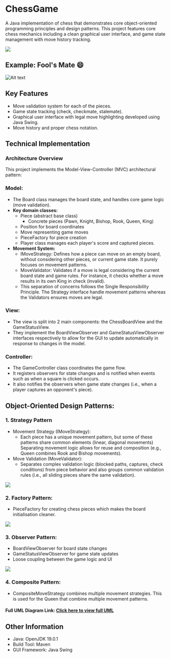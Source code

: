 # ChessGame
A Java implementation of chess that demonstrates core object-oriented programming principles and design patterns. 
This project features core chess mechanics including a clean graphical user interface, and game state management with 
move history tracking.

![](../../Chess-Programming/chess_screenshots/screenshot1.png)

## Example: Fool's Mate 😄
![Alt text](../../Chess-Programming/foolsmate.gif)


## Key Features
- Move validation system for each of the pieces.
- Game state tracking (check, checkmate, stalemate).
- Graphical user interface with legal move highlighting developed using Java Swing.
- Move history and proper chess notation.

## Technical Implementation

### Architecture Overview
This project implements the Model-View-Controller (MVC) architectural pattern:
### Model:
- The Board class manages the board state, and handles core game logic (move validation).
- **Key domain classes:**
  - Piece (abstract base class)
    - Concrete pieces (Pawn, Knight, Bishop, Rook, Queen, King)
  - Position for board coordinates
  - Move representing game moves
  - PieceFactory for piece creation
  - Player class manages each player's score and captured pieces.
- **Movement System:**
  - IMoveStrategy: Defines how a piece can move on an empty board, without considering other pieces, or current game state. 
                   It purely focuses on movement patterns.
  - MoveValidator: Validates if a move is legal considering the current board state and game rules. For instance, it
                   checks whether a move results in its own King in check (invalid).
  - This separation of concerns follows the Single Responsibility Principle. The Strategy interface handle 
    movement patterns whereas the Validators ensures moves are legal.

### View:
- The view is split into 2 main components: the ChessBoardView and the GameStatusView.
- They implement the BoardViewObserver and GameStatusViewObserver interfaces respectively to allow for the GUI to update
  automatically in response to changes in the model.

### Controller:
- The GameController class coordinates the game flow.
- It registers observers for state changes and is notified when events such as when a square is clicked occurs.
- It also notifies the observers when game state changes (i.e., when a player captures an opponent's piece).

## Object-Oriented Design Patterns:

### 1. Strategy Pattern
- Movement Strategy (IMoveStrategy):
  - Each piece has a unique movement pattern, but some of these patterns share common elements 
  (linear, diagonal movements) Separating movement logic allows for reuse and composition 
  (e.g., Queen combines Rook and Bishop movements).
- Move Validation (MoveValidator):
  - Separates complex validation logic (blocked paths, captures, check conditions) from piece behavior and also groups
  common validation rules (i.e., all sliding pieces share the same validation).

![](../../Chess-Programming/chess_screenshots/strategy.png)

### 2. Factory Pattern:
- PieceFactory for creating chess pieces which makes the board initialisation cleaner.

![](../../Chess-Programming/chess_screenshots/factory.png)

### 3. Observer Pattern:
- BoardViewObserver for board state changes
- GameStatusViewObserver for game state updates
- Loose coupling between the game logic and UI

![](../../Chess-Programming/chess_screenshots/observer.png)

### 4. Composite Pattern:
- CompositeMoveStrategy combines multiple movement strategies. This is used for the Queen that combine 
  multiple movement patterns.


#### Full UML Diagram Link: [Click here to view full UML](https://viewer.diagrams.net/?tags=%7B%7D&lightbox=1&highlight=0000ff&edit=_blank&layers=1&nav=1&title=Chess_Game_UML_Diagram.drawio#R%3Cmxfile%3E%3Cdiagram%20name%3D%22Page-1%22%20id%3D%22TetQjo557UKkMTPRmtvp%22%3E7Z1rc9rI0sc%2FDVU%2BL%2BLS%2FfISY5L4iW9rnM3ueZOSQTF6AsgrRBLvpz8zkkZIzAjJgZmWXZ1KJUYIMOqfZrr%2F3dMzMEfLXx%2BS4Gl%2BFc%2FCxcDQZr8G5vnAMHxHd8l%2F9MhzfsS1tPzAYxLN8kOVA5Po3zA%2FqLOjm2gWrotj%2BaE0jhdp9FQ%2FOI1Xq3Ca1o4FSRL%2FrJ%2F2LV7Mageegsew9mvQA5NpsAi5075Es3ReHNUdf%2FvExzB6nBcf7RnFF34Ipt8fk3izKj5vFa%2FC%2FJllwN6m%2BMj1PJjFPyuHzPHAHCVxnOY%2FLX%2BNwgW9rPUr9r7h2fJXTsJV2uUFy3%2FtszP9v763evf%2B8%2FXN1T%2BPd%2FN3Rv4uP4LFprgUA8NZkPc7Y%2F8PH9ZpEpBrbjiPxXH2%2F8AwiQHNs9sonBbfep0%2Bs2u6%2FhktFwG5HObZt3iVTopnTPI4WESPK%2FLzlPzqYUIO%2FAiTNCLmGBZPpPETOTqdR4vZZfAcb%2BgXXKfkWrNHZ%2FM4if4lbxssyFM6OUCeTtKCLEurnTGhrySH6dEkXJNzbtlV08tDl8E6Lc6ZxotF8LSOHrJfmJ6yDJLHaHUWp2m8ZG9EjR7OikelcbMHaRJ%2FL0HSs4uVXWXyLcNfjebTSyjIfRbGyzBNnskpxQtcxzi18xcVN5nhugWFP7fMmrqXH5tXcDU0q7hXivvksXz78hPvyH0VrB7JVy4%2F0jC12gfq7K6ufJ7uaILPc%2BofFyyImVdBGp7Ri7auYkp%2BqHzb7aEM3heAbApANgcjYzDU%2BH8vyPPEUEPy7yRNotUjBy%2BxU1oBdRF%2BSxsxXT8FU%2FIel9k559b2yF1xReihmLz22yJDZB7NZuEqQygN0iCnjHLzFEerNLtk9hn5Sy7sSCM2t8kvNCKP9e1j8peenqSjeEVvzyhjKCQI%2FwwpxrU7TutEX%2FPwwCNZ8CDAQYyf00xfjYOXGt16idGj9Zd5lIal5R%2FIBBMGqzdn%2Bj0D0zxdLoofZTHhOMBM2C9hIj%2BLEUEvJdJwTBp8A5gGZw8NRgHB1c2f469%2FDi8vzof3N3clDUtiqT%2BJ3WdBGifIxVG50BkEYGC4AjB2TLyIMue1uBy60LFrsf%2BSWJK%2BHTP4PeXh%2FJ3OQWHyUJgCABbBQ7i4jddRGsX0%2FZP83B0w2mwvzaqW1c2qniSjegKjntHwMkzPgnU0vSI32frkKV7ndzi7kP8p7%2FnLaJ2ywIeevA12tIF7FrBQyD1%2Fc%2BNB1WE0pAFiQ88HfjMhw4eHJPwRBZSIky0SLEBAAI4BgAs97jPFqULAbfCTjwIa1IvqmC9LvSDf%2FcXqRX7oKvhVO%2FGlmsZPGiBNCIr0nJ9J8FSf%2FjpRsV%2FFsM3iDiyAMDXbFxDhCuYMaUTonV0Bfv7%2FFi0Wo3hBHETzPNP%2BXqlLkH8z9k2i1TxMosNcBV0Tg8DEK1GcKDK7LKuLlM8j%2BQpveGY4QEtqAcIU%2BY4CIOTNDCIJsZtvgAb%2FDYM7IvVQqcF5%2BfAsWs%2BJWdAZgHEGDLcjE%2FKcAZF8iM7Awc6A1W9nwOGMHM4eQ3afk0s1jx%2FjVbAYb4%2FuKGjbcy7jzIjUhv8fpulzcSMHmzSu30HhajakuestLdmN%2Fz5aMPmtjphRmoD%2Bcr9jAPIN400yDfed6IotlYQLMvv9qH%2FsnnTibZyp6exWNz3v1Pd0i%2F01azf%2BO9s%2F3T5neWUWgX0AuS5kFi7e0zh68lAXqYHoDMr0DfYPCPDO4B4pEZ3B4xsc3hnklcFPq%2Bxz0RmEcQZ1xwR2Bg1eK0Rn8AjOoN9rZ5B9jzfsDPodnUGjQc0%2F2Bl0T33Ds13dyv7Vd5xB59RyfHKSa9u6ZuhqfUF2j6MvqMw12D8egPuCBgqDSg0O7gsavDD4xyYMMUmoyBX03bo80AdXEHVBGa6g0W9d0HjzuqDRVRc05OiC7yyndqtb7qlW%2BWPZtlrnD4VA1SsMei4EGigEKjU4vPMnEAJF5kTfT43vB58TNlEGlOL79VsGNN%2B8DGh0lQFNOTLgO8s%2BdW3fYH9tb8cVVOr6maj7qfYEeq77maj7KTU4uOvHiFM95JPf%2Fa%2Fqg7%2FpmxHTFA%2FPmc%2BWP3o%2BZCJgk1rrkF9c43zQ3XOi3eDOdZ4bDrOY%2FZosFv6K0r8qP1deRR5tX0Qf9MvKB3sAh1lZtIrXCZZ0uGS9SiqPLmjU9Y3GKOzwY%2B0k9ig7%2BSFh0%2FQFnbPJAB6k4eNzn8I9S3%2B74Z5umfWmJqbueKzPSXUicAx%2BInBtWcB1Xx2MEV%2F3%2BT%2B%2Fjxvnf0vvZnZpER8v9bX4%2FtSTIt87a3%2BUP0F%2F5CKCythUxAW1gUjsLNYvfwHSy9nqr1N5jMHltzATLDgUYSbPzeQVxlG8fKJMhX2dg96y5Kj72o7mqAmWKVuaoNEVC1mO39lI46zfU%2FVpFqzn2WdurfFyKcrsKkVZh4YbTVKUf2pW%2Flhe3SvRDee0KFaj%2FzrezhwkWZtiMyP6I8f1R16sQAsHAVn%2BiNWgSOaBC7nuqxoBzj%2BbuJxX363zEZN6IU9JmAc8xQn1Do5%2BJRgiv2b%2BtvkJ6P28Ru%2FnxaqqEGp5PftMmJntNyWb7Yz4sIipz0MPVSZE8qj4UP0482NX7Yb1WmrXbhrcYTXajcXXUp5HQWY89HVBfF3rdFdxcQWpVt9X6e1idaUM%2F8Z6eXWlyOzS%2FBuRrIv%2BDfo3h0AtyhqLoJbn37hvNXLv7Jl4UmJ03bPNU6fyZ2caMzTv1KqsKlMbofPa8SWZsIIEnRwYJ2eHDUERoaUJRF95Lo6o8yS6OAe7OA1jzT4JR2FKyRaVjqKLgy7OIVALJRyVCSybl6Pv4vg7Tm9AJfLwPVRZX2ec3Y46uzUV1%2FWkRN4GknLVlcjbXWMeuyEqPXx55I5ap7gq3hZtsYNV8RKLpFvuefCqeFuk1WJVvDSDg1fF20CL4IuEHbEG%2Bbq1pJ3vWoO2tB15dEvmX3IJqHt5pFxeh2mk64TB%2Bo%2B3pu8a0rlqsnc2kJjJkrWnmmbVbW9uYXiJ7ftRRn9wE4XDjClayp5PzFFFUGisq49%2Br67%2Bqr6PVilTRI2eAGDcmGkpbzRu1E0u92t4LFCrigmOYEMWlkM5PpUojEoJHVs0JF4xEJpdVujo8MIosSW5pbORIg8qHsr44oV6JNU0H%2BIgmZWvO6OPUNaElTVbkGSRbRuS8vaK5GXNabAaBU%2FpJgnZLX6yzEgpQMqxaeWtZatZREoSUi7fNk4xUrwueh2vJmSIIwZp3lwUUjh%2Fyw6Qr%2B%2FKaYbb1QHyZDlAjqjNADpAhzpA%2Ba3XrJ1DO0BAvQbatPNaUdDxhHQ2ELbG0nlVz%2FGFdHc39NFt59SrLfmpv6dkYd3hZVR0gN%2B4t9IyJJngDjBfkIsO8KtGStA3WTFSfCcF9H774%2F16RscxR573KxKl0fs92PttyDT0xfvlRV%2F0ft76VLUfSXDvx%2BUlafR%2BXjVS4N6PyyvKt8HPFbo%2BPXB9%2FM5zoCzXx%2BXFYXR9Dnd93JaiWWDXx301RbNH6ezjdi2icSVV0LrWqWl5nukamm9qBlsoUdlszvU1x3cd17J0zzLUbjji8vW16Ai%2Fca%2BlZYCCd4R5aRod4VeNFLwjDF1D7PveYKeOdABSQixr0T1TVFprUPPKK6gaVBe2oFgbvKj7E28%2B3o%2Bq25%2F3qshj9opZFCzj1ex%2BHq1qqNC1ioWfwXib5GNV9V2qXB0RHFsVN2L%2FTDd879SyXNMhvpeu2fWljYbnGWr9Me9181kbXl46WrH%2B9Pqge3%2F6I5LouR1R9EE7mrk%2BBCItdRk7ljymVbSOVtG1QyO4g8zi8fLtWe6L9khje8Or0l1Wv8vqa3xd5HXqvNdpWrLcTo%2FXX98pbL5Rj4Wy1hqFJpb%2Fi2HQ78O4Zwxolv4E3WBEQEoLg5gzg4rvURXfFrOz5hRtZpel%2BHoN%2B4ipbAKUDT6ldpM3%2FKkNTFuRZtsbCIcnpcOTYKW34uGpodmDclCH6clTSeEOlv%2Bpc4uUKqbUA59EGxpQKKM0Wt8G6Xy0CIOEYjqhDr5g9Mw6q8Xr8WqGDPeMYV3v6BLIgxi693G0nvyzIZfxZjrdEHdg1mXAxfQNEK5sZzI4XPkybpWB9LqDX1BtZdng2f6II14OQnglw%2BsI2lWqhVdUYq5yrK1kzymQJ9%2BSeNnAbxo3wYuDLxC%2FPnhYJuqQojgsq5QjCYbYovTj9%2BqUsByp1%2FyTARyYf5%2FP7Kjlfxl8zzbm5Gue0LeAZZNtkQfHpmhnRpVsblazGNnsI5sOdNDmi7JNajWGT8T2F6vRPJx%2BP4nWX%2Bg7f8pawdadWvRywWn1oaM0HzpLNg%2FWFS%2B3oBVJ7RuppgEdj%2FmiNNkL%2Bqhe%2FF4f1YuinKnnDVS9wZstcdLLSiU2amqmAEYGXhVG3bBk0Yh7Z8qoKfFbthkUOHciu8uqKfGh80cNNSVYUKJyqmyB1BIoNyJI5c2UfNoIrqAE%2Bewbn2wBPByf0JkhkbK%2BK6svM0W9QSDfsttVUhe%2FAtlXzL7f0YGQxz6fVcqgex9M0zjBvWpVxRTWTkcC3fN4KcbwNNa%2FRMmmDLomyrlgVHFwVNGwm0%2FzAoUGy8uKK3QNOqExTcIgDS9WxHTBIpM8smFpfbJbNFlbSVPMZauH9RPOZjJms%2F3gCnalawDXNKSRC53ueEriZZyGtMPXyRP5p4CV%2FMTV%2B%2B7iiviC4ut0HndNUxq%2BQH2hipXn77RTTSuP5Cu%2FNcsf%2FEaTjMNbyHdem1yc2GFtsiEGQM3a5GJpdG1sykub0MlW4WR7mr7b%2Fs8SlDWZbKVgTbln5UcSqOCle6VV1dT6xElGIUz6%2FNPYG2HPTt4iGKWpAbrGJxRUshiuZkhiH0gULJZWTSLsWhMqt85uRTXOiKJaFF1eIlWNIp8fUIniNF80skPjzRMdGYkPV5f1a4ElavogxJZ%2BPiCyvKyvevS8f37iJY6yLDl%2FFslUTKagUEkxmTqmFGSkFFotb3eMLaSlFHTolMJjmI7m4Xp9TU1Ka5VI5Fsp7f0QLMMJPbKVaSdpkpWp4zCleJgSLBZWPUzxaYTbRfAcJhwNKNZJEesMVttYbtHrCeYuFiUqkup0fnWCSreqYTUCDlBHH6D0hkTBHqFOhKLE8YlPJYDFpPsWemNA2gNcRWqeYlyBcxzTONkOm6xpODKokEGRjKeYQdFiCYw8D448WwwvVMNElpcXefZg%2FcFwSusLihq2vCN0t62YcALtweAl6hSoevSCXqQQzGajqte3ZykNdpoAgVSwGlE1pNA9qqL11XMbnRg1QwEqkvXUAsq6BoDtQOa4OzuQacbgN4orVW79UjpwrfWVDeZXVF1ZfiEo22qavWNb1%2B29cfWuO3%2FZsMbl9Xg2BTywwb%2ByppHNDQ%2FbmaObbJ8p4Afp8YKp4q1K9Mzh2FtNa%2BmnrqCEvmzaJoEVWJWeAIBak1xHw3i5PN%2BEoTxXA1ahT4LVd6QQkkKR6q6eQuwLJEX0bLG9SO1usL002dMQ6d1qg%2FGb1SRYhu%2FJhEg79g926%2FoxJgcfpAT7%2BAAMUtACPSP1jkyaSGo%2FSRVq8OpRhZbhGarnUZAJFYhrT3EVqfHqcYUX5LPOVqM4TmbRKkjDk2n5YxmbIK7wuIq0eeW4mqLFAYoz9dRbPY%2FWabCatnmtGFZDkCrYiQeA1B6sZqDeKpLaX1JFe%2BYAkMoLPirTYjvNZMoMWUNCTGXuiw0krakvU2zmzqmv7KXDJAmeKycUhG%2Ff%2BTbO7tKyJWApIG5x8qo4dHiFV0yoW4Dy32KLU%2Fl1DiEMtmeRfqppVp0y3X8FWXWvI32FPAKWemVd3cDy6m49rd5i2Za%2BUxKHE6OzQRvmDVUGtYENqjm1WYHcwJ4j5X4lD8mAl3kaD4uYZt7pIeLhL4p3OOYNzRaHtdrfB5lPHH%2Bn95VXVOs1TSfcC8yiO1DTC1x3%2FwtkTT8OCM6%2ForQ6PJGH5ehEft5iTB%2FUKP6r%2BqB%2FXpFu%2Bh05znfUhRvG3Fdo99PaXKa%2FSrvrDrBD4kEYHsAWh04R3Aj9znDcnRaIxFXWTq3Kn53WpjkNxfvsWO4oozevUNNODCSYJ9d7scAF96qq%2Bd7ZjlufvkU9Q2zWbL4qXri6tBX3Fq8IA6y4v98kK8xRSNfTmka95rI%2BIY7ytDSLV31Vt9X6GK3zjTkaVwzibunwqApq%2F1SjaoCi%2Bkjm8GKnSq2y0hVJVE2ioBJRNYmw5fjZO7HeTaJ2hA19nZBMyWSKGgOoRhO2Rv9hQeIHRLOHaAr6ZKpGE7ZjznST0Gs4yVskitgs%2ByUinsrx7BqYS8QTdqOAdbgIp2k447axrA%2BfuH8AFKEefAAEu4FAMYBu93XFiL3XxBoafKAEu89A1pXqzyj8efOwDpMfTT7pGX8asqqYVcFGi6pZhd1g4LFwPjfrdmA%2FNJyL1KqW78GDKhs3H5CyGrrN8oJVpkLLS1sLbUOX6yfhI3H7woSbPU8E067WMNNihz3gEcwHn3dZYqkfIOfTah3l%2BrE6zPXnEGdYnE0DfkLmc0Nqcc6qe67Dn9RJPEEggYG0wHVNm88IqV4wTVG8ocMpLouGJ9IF1zFtUQcnxStNv0SrVQ1ITEwC8eiDq5Q2cObnZ5RO57QgE6drYBgtAz4cgk3yPCXxNFyvaf7m5FsSL7fjY5l5JF9MS2PuCWQXmF0bPvaBTfeEv8LpJg0zdvMEpEbrixFMYDBd%2BBgINrezeZoFrGJzPaE7dyGf%2FeHT1sAjIgd2TVDO59V2LQbi2SM8DfAAyYFdJJTjWVZnIpw9gtMGD5gc6PzRZjWL6eLXzO9EIIGBFOyprRpI6AzQY1gp0nwfJ8X2YWUA3xi4Yx1nH5F2NPD4yYHOIc2D1WwRTv7ZkIs5WkTT7ydT%2Bm%2B1XB7lqH5Ry7o0AlILu%2BCoaBSduQXhaksq9jXvGak2fIAFm4GaEvCSSbYAiSCJWfoeMOnBx1WiLUyqvmH9UbjaLMMkqC1de6ydxh7lWxwmDL7mVZeAbZEsbfB22yK5RYDCVra5bGVutasz6%2F1Yha2s1ZRAG586urj%2Bent38%2BFuPJngAHT0Aaip4x1L2gha0ouQkDj%2B8Dmb0cfx6BOyoJoFh48%2FFbPg8vmRjIWr4f0YeVDNA2sLDcgDn5CY3A8vx8gDBA%2B6LtgYSjEQoiTADge4DO74lrcEeyyJLC9tGZwrEtslRClUxbl%2FfsIgRVWQYrF2f2WUovkdRxnWhUsCbbwOfn1zdzW8xEnn6JOO27CnQG8CFJeXl0fD2%2FvPd%2BiCKKehByEKL%2BGOhpP7S4RBOQw9iE947fR2%2BCXTs65u7i9urhEK1VD0IUjhNc4xYWI4mQyv75EI5UR0DV4kEsFrnNk4cX7z%2BQxnDgAkXHCv0uOlTo4DVDKOb3m%2FowcpTcnwRA19JCgZWTXgn9mHoJahRMsw6%2FsTmbqgbZh4lGFNmyXQxgumdObBKefoU47XAEdvdAyPl1A%2FXV98%2BIguqXIY4GUMj1c4zy4mH29uEQbVMMDLGB6vcN7d3GAFhnIUeiBeeLy%2B%2Bcfn8Rg9BvUwwOsWHq9vfrq4%2FoAsKGehB4IFr2pyHKBgcXzLwwsWvHgJsc5xU110y%2Fb0xUFI4SBkCLY9UzwI%2BRpndhU7pzdsgq4NerQJul%2Bc2boJuqHbYjMr2gTd5wXQ0TxcZ91DOeviltlyyq70sra23DOb6UPVu5vFprXVIbohDQ1erVS9N0d1%2B3Ztuw1H9bCy3wenuKNPcX7LFCdwtkT3gMQZDnbPWXoL0I0byuwStyFN8SzeA2%2F1HhDsAK76HhC1ocBQ8%2BBQs8Xwgg23hYaXFmn6oobh%2BahAnT%2FhSDPNLxAdY5LHhxODNh2nnWu14r%2F%2FNAw7KgPYJbHuCXHztjspTtKEQJRzsNvBRBu41A8liA7c88o75pcAR0WYUVGwEZTqUdGBiH1bY9htcDyohsbbSLkhOD5q7Gt2jH31fLXJAbFv8dLbOJOgynjKYatWmCNpsK407E3y36143Q4L5S9yCB4uBB6%2Fa32l0ggzRTseunUgHgfe4h6IDX9F6V%2BVnysWJI%2B2BqQPnqvWzCUxwzGrttdPNa3N%2BtmjW%2BLQkOtGpRsAJLqqZbreMC%2BoQsLH27qlDX27DU1QG2bOaINfG1WcyMYa0IgKnN%2Boz%2FOiClDBfselMxk1epKQxaHG4A0rrrbtne5UiGo%2B35HHYtvU1DRXT1aFqKGJ6pEx2D402C5u%2BuZ6UF5lEVpeVrBtsG74FbvHq7zzZt4iLpw195LNg%2BsfZffZgaip7Pbk6jiFDTvlBrJt4Am2jxGCJy2QNTRe4ibksbaEI9qkkLCHnMByItjNRTUnvAwcr7JlLXTMmZ0s8%2F0BckiucJcAcGR0wQ4rqpnhJeRZtKbXOfOGcVSBRkSwy4lqRPgK53hFM5t34TpM863AS0oyahAaYGgEu4%2BohkbYJVd6CM%2Ba5m7WGMf3JY7XLPP343jW7XRPauGO%2BMHB6nERVj7UcHc%2F0eSrtcp2JNVPZHEm%2B8BgQUy%2BClIyH25WszV3ZxwhFWFoWCouR1Jo6eULLinwleK1LRFx72Mlk%2Bl%2BSuDjf52XwwU7ZyInsJzAx%2F86r0zzO1hSEeB6s3yo1OtmGXaqTz5lPA12im6yp%2BjLsqrza2q6qsRZPWud71dQqQPOdjBANGHR7KwzWNJSeqwGviGIREKACbF491j16GVyZsfEfXUBUpfEvd3QzUlR4l63QGxY1ONopy4rwvm78lRrQU5v16h1N3xRhA5neF5G3q596I%2FQ8saXqJnGjtBiWALZw2TGqgktvrSCCR12E7ezm%2BHd%2BdfJxX%2FHdYd3p2wcPY4jexxNq2b3rBwTgSnR4eAlapVcvr8bXo2%2Ffrk4v%2F%2BIYPYITNFyLsVg8nKwejA%2FjvNWd0hmb8gUrTdTTCYvWCvdj5UKUGWVbsnmaOcwcqmWS13Y50QpmAYvkateBb5NOzevBa%2Beg5QqptTkEzmqKeUFesh2HSJKd89BShVTaoPHRaz4AKsRjluN0GZ51nq8zfLSyhEMYAX%2BZULsLFjPs89tXHU9TJJswHhYxFTmo4feR%2FSaFO8mTbY1Osu2TYV8imRbo096fSnRt%2Bj1g%2F4majobXrd9WMML9ujbH0Whai9rmaOxu8zRcC1RZxlRNna3WvGIhMCq9rcX49H46%2BjmfDwp4%2Fwrcv1rRcLV0hP2c70%2BGN3XI7uvxstVfSG48rxXWFWfErRJSmQvqYj6dfLH5%2BEdpfny5vMdQqkaSmGDNrVQwir6O1CeD%2B8%2BIZOwTAp7x6llElbL32HyIxkos8FyfI5owqIplPPVsmnCyvnrrKvDWqyQ5i0fbkkotCiUpPxf5FQ1pyJBXzGn%2FRf0d5txI6WKKRUJ%2BoopRUFfiqDfZnmRoC%2ByvDRB3%2BQbx6ht5LsO089P2EiiF%2BOQDz9bitqUq8QxXw2X84htK3qHaFkpDogonxep%2BvuYFDkSHy1JEUNjBV2lriza9VXUT9z05U2nsCmRu5svg1o5Lo5PRx6fzN9IbggQlDg8ASc3bi4%2FX10jhJAQgu82Y5iwyYwn2tBQrHVcLIPH8GJKmxMglmqx7LoXjkQsYfMZGZaXVKoox8f%2FKx4ii2pZFCcwlMJowSYwovVH8i0X9JuGM%2FFY%2BRDHizDAkVI9ncK0hVo6sYW9FEG4zfLCVIDA8tIiWFYuCKbAzYN11pC6IgfjQAQ1EDnw02QPEhSbp1zhwwwFNI%2FCDIVaHqEzFBmPV%2FFmHdLtQcJVmCCW0KqfMCuhFkvRPq9qp%2B0V8eDycXK0iKbfm3e6QVyBcRV0NVaNK58nUYtrtL6k3xPn9X4Q6YBrg5ZoNwKVRAazWRb3ZAr1yZTVPlcXMGUC4v3zU1geR3CBwfXhAyTRzgAqwZ3S3cV2Q3bEEQJH04CPj%2Fgci2JHlMnaOLf3g0kLPDiy%2BVSLWiaTcJn11y%2FIRCahmXTBIyBb58yutK%2BG%2FDbYPe6%2BwipkOnRfaWiKr6gJB%2FtFd5pm72kSh%2FWmsvYo84sXlS042N5g1UHEE%2BwXppvSsnU2nx2BXF2m4YIyJdNbUyv%2FPVWoIjAlzm58lkQll9k75VtfFVX5ovqW%2FIR8LBUX7yOpkkkVlaoqJpVPnKgk9WFBJkkktf%2BkiqpXFZMKu7Zkud0hbg%2BpV9xZCKpaUIWlrYpJFeVSdjjA4sHjW15UNiqyvLxwxAMRNV7DPl1MmW%2BXHJqWwKqSHHxQG%2BqD%2FvZuNTvbsEl%2FVGRDRwO%2BDzXNrNuRtrbeb8ns0S0ZJMk1oOqUevN2VgV1x4E1r6g4v9r1tP7ofUSsWB56rJ3AHmUnPiTlMk7a6Teb2QI65fVIZLT0wZsVGXXfrq9p1z1N56d0tlVvfVteUxptvAatNnv2%2FuJucv%2F1bnj9qVQYca8pBYGG00DrM0OuG5ry4gwHem3AZDy6uT5HNPuGpiPIzChGE3qZwGT85%2Fj6%2FiOy2Tc2fcF2u4rZhF4rkO0biWj2Dk2dbd4IyCb0woAvHy%2Fux1%2BzvSUmBaEinRtx7QGubNETIK7QqwYKXIdfrpHWntPqwsdL0EsFzi6Ho084uL4KXH34GAp6KUGBKw6uvafVMMCjKhd6kcHdzc2nr398Ho%2Bvv04uzsdf319cjpHY3hJrgcdazCEBI%2FbTdbb3GccsSgL9wdQFj7HYWh0wTHM%2BEc2eoWl2zY1KRBM6AfXp4voDktk7Mg3w2MmFzj%2BdXUw%2B3tx%2BzQDFqb2XlNrwMRN0JiqLmZDR%2FjLqwkdJoozUDgdYzH786iKtY%2BAhrZidLe%2BFKqIdvKgQun21vaSyWZ254e1V0Q5sVbTLpz%2B2Hbcu42AmWKuMy%2BklLaf3WDKqVHAFa0EtQ7ScnjWBlUAI7AYRWWLs6%2F3ft%2BOJWLgtmsHhbsJynJF8gHjJsnohoPJ8EQ92z4h8u3Vks4dsdh08JbIJu9F1RCfxUTCdh2UAd0Uuf20hTLWXZmUjqPpSGIz4QEEWrLNXDbIo34AB38EBX4vhRevWhZaXFvB5sM2UFiQCGS4WWUiyFu1%2BgiMT6Mik6%2FBzLLSqTwJ8UZPqmgfItaquPrvFujIBI9iwYJvwcy50IiAXSnKso2ll04oKpqPyEtVSBKPtVaocR9B7CLpgOyvVoDuc2V9Vh5TB8YTjYtBp77bgNWiJnWXj7KXDJAmeKycUQG%2Ff%2BTbOM34FdC7rYbht9W9U7d%2FhBUXvnaYX6KzjcMMLyA%2F5L73lrfz2hyAIk9coOw8b1dbD2mBf62G1HXrsjkAWs5VqIN%2FplllvD2HYvr2XsHe64xl7X%2FJSxsjDJKZT6%2FZ0MoDPr%2BJZSM%2F4Hw%3D%3D%3C%2Fdiagram%3E%3C%2Fmxfile%3E)

## Other Information
- Java: OpenJDK 19.0.1
- Build Tool: Maven
- GUI Framework: Java Swing